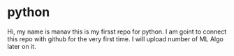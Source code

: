 # python
Hi, my name is manav this is my firsst repo for python.
I am goint to connect this repo with github for the very first time.
I will upload number of ML Algo later on it.
